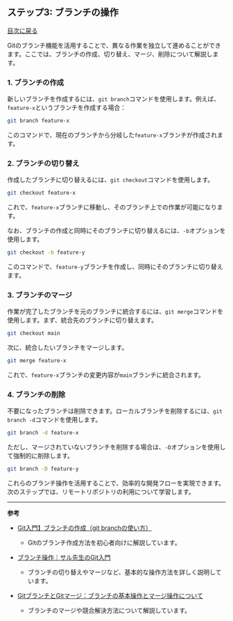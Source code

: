 ## ステップ3: ブランチの操作

[目次に戻る](README.md)

Gitのブランチ機能を活用することで、異なる作業を独立して進めることができます。ここでは、ブランチの作成、切り替え、マージ、削除について解説します。

### 1. ブランチの作成

新しいブランチを作成するには、`git branch`コマンドを使用します。例えば、`feature-x`というブランチを作成する場合：

```bash
git branch feature-x
```

このコマンドで、現在のブランチから分岐した`feature-x`ブランチが作成されます。 

### 2. ブランチの切り替え

作成したブランチに切り替えるには、`git checkout`コマンドを使用します。

```bash
git checkout feature-x
```

これで、`feature-x`ブランチに移動し、そのブランチ上での作業が可能になります。 

なお、ブランチの作成と同時にそのブランチに切り替えるには、`-b`オプションを使用します。

```bash
git checkout -b feature-y
```

このコマンドで、`feature-y`ブランチを作成し、同時にそのブランチに切り替えます。 

### 3. ブランチのマージ

作業が完了したブランチを元のブランチに統合するには、`git merge`コマンドを使用します。まず、統合先のブランチに切り替えます。

```bash
git checkout main
```

次に、統合したいブランチをマージします。

```bash
git merge feature-x
```

これで、`feature-x`ブランチの変更内容が`main`ブランチに統合されます。 

### 4. ブランチの削除

不要になったブランチは削除できます。ローカルブランチを削除するには、`git branch -d`コマンドを使用します。

```bash
git branch -d feature-x
```

ただし、マージされていないブランチを削除する場合は、`-D`オプションを使用して強制的に削除します。

```bash
git branch -D feature-y
```

これらのブランチ操作を活用することで、効率的な開発フローを実現できます。次のステップでは、リモートリポジトリの利用について学習します。

---

**参考**

- [Git入門】ブランチの作成（git branchの使い方）](https://zenn.dev/gachigachi/articles/28facf43482ecb)
  - Gitのブランチ作成方法を初心者向けに解説しています。

- [ブランチ操作｜サル先生のGit入門](https://backlog.com/ja/git-tutorial/reference/branch/)
  - ブランチの切り替えやマージなど、基本的な操作方法を詳しく説明しています。

- [GitブランチとGitマージ：ブランチの基本操作とマージ操作について](https://linuxcommand.net/git/git-branch/)
  - ブランチのマージや競合解決方法について解説しています。 
